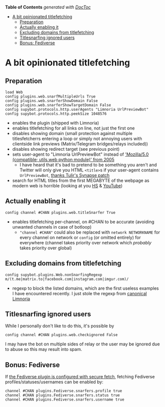 <!-- START doctoc generated TOC please keep comment here to allow auto update -->
<!-- DON'T EDIT THIS SECTION, INSTEAD RE-RUN doctoc TO UPDATE -->
**Table of Contents**  *generated with [DocToc](https://github.com/thlorenz/doctoc)*

- [A bit opinionated titlefetching](#a-bit-opinionated-titlefetching)
  - [Preparation](#preparation)
  - [Actually enabling it](#actually-enabling-it)
  - [Excluding domains from titlefetching](#excluding-domains-from-titlefetching)
  - [Titlesnarfing ignored users](#titlesnarfing-ignored-users)
  - [Bonus: Fediverse](#bonus-fediverse)

<!-- END doctoc generated TOC please keep comment here to allow auto update -->

# A bit opinionated titlefetching

## Preparation

```
load Web
config plugins.web.snarfMultipleUrls True
config plugins.web.snarferShowDomain False
config plugins.web.snarferShowTargetDomain False
config supybot.protocols.http.userAgents "Limnoria UrlPreviewBot"
config supybot.protocols.http.peekSize 1048576
```

- enables the plugin (shipped with Limnoria)
- enables titlefetching for all links on line, not just the first one
- disables showing domain (small protection against multiple titlesfetcherrs
  entering a loop or simply not annoying users with clientside link previews
  (Matrix/Telegram bridges/relays included))
- disables showing redirect target (see previous point)
- sets user-agent to "Limnoria UrlPreviewBot" instead of ['Mozilla/5.0 (compatible; utils.web python module)' from 2005](https://github.com/ProgVal/Limnoria/blame/2990fcd302afdc6a3b741594017c3959fd5da2fd/src/utils/web.py#L120)
  - I have heard that it's bad to pretend to be something you aren't and
    Twitter will only give you HTML `<title>`s if your user-agent contains
    `UrlPreviewBot`, [thanks Tulir's Synapse patch](https://mau.dev/maunium/synapse/-/commit/55d926999cffee893cb4951890a33985beaf70ba)
- search for HTML titles from the first MEGABYTE of the webpage as modern
  web is horrible (looking at you [HS](https://hs.fi) & [YouTube](https://youtube.com))

## Actually enabling it

```
config channel #CHAN plugins.web.titleSnarfer True
```

- enables titlefetching per-channel, on #CHAN to be accurate
  (avoiding unwanted channels in case of botloop)
  - `"channel #CHAN"` could also be replaced with `network NETWORKNAME` for
    every channel on network or `config` (or omitted entirely) for
    everywhere (channel takes priority over network which _probably_ takes
    priority over global)

## Excluding domains from titlefetching

```
config supybot.plugins.Web.nonSnarfingRegexp m/(t.me|matrix.to|facebook.com|instagram.com|imgur.com)/
```

- regexp to block the listed domains, which are the first useless
  examples I have encountered recently. I just stole the regexp from
  [canonical Limnoria](https://github.com/ProgVal/Limnoria/wiki/Canonical-%23limnoria-doc)

## Titlesnarfing ignored users

While I personally don't like to do this, it's possible by

```
config channel #CHAN plugins.web.checkignored False
```

I may have the bot on multiple sides of relay or the user may be ignored due
to abuse so this may result into spam.

## Bonus: Fediverse

If [the Fediverse plugin is configured with secure fetch](https://github.com/progval/Limnoria/tree/master/plugins/Fediverse),
fetching Fediverse profiles/statuses/usernames can be enabled by:

```
channel #CHAN plugins.Fediverse.snarfers.profile true
channel #CHAN plugins.Fediverse.snarfers.status true
channel #CHAN plugins.Fediverse.snarfers.username true
```
